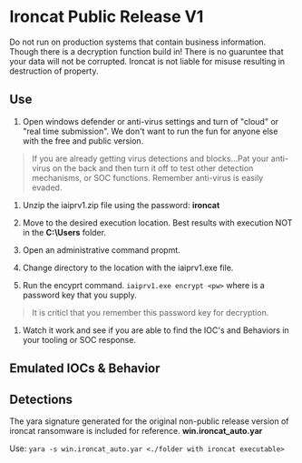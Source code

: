 # Ironcat Public Release V1


Do not run on production systems that contain business information.  Though there is a decryption function build in! There is no guaruntee that your data will not be corrupted. Ironcat is not liable for misuse resulting in destruction of property.

## Use

1. Open windows defender or anti-virus settings and turn of "cloud" or "real time submission". We don't want to run the fun for anyone else with the free and public version.
> If you are already getting virus detections and blocks...Pat your anti-virus on the back and then turn it off to test other detection mechanisms, or SOC functions. Remember anti-virus is easily evaded.

1. Unzip the iaiprv1.zip file using the password: **ironcat**

1. Move to the desired execution location. Best results with execution NOT in the **C:\Users** folder.

1. Open an administrative command propmt.

1. Change directory to the location with the iaiprv1.exe file.

1. Run the encyprt command. `iaiprv1.exe encrypt <pw>` where <pw> is a password key that you supply.
> It is criticl that you remember this password key for decryption.

1. Watch it work and see if you are able to find the IOC's and Behaviors in your tooling or SOC response.



## Emulated IOCs & Behavior




## Detections 

The yara signature generated for the original non-public release version of ironcat ransomware is included for reference.  **win.ironcat_auto.yar**

Use: `yara -s win.ironcat_auto.yar <./folder with ironcat executable>`







